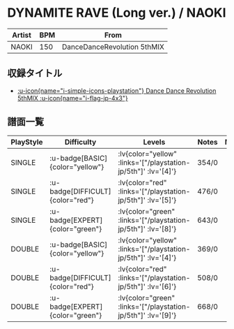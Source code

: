 # DYNAMITE RAVE (Long ver.) / NAOKI

|Artist|BPM|From|
|------|---|----|
|NAOKI|150|DanceDanceRevolution 5thMIX|

## 収録タイトル

- [ :u-icon{name="i-simple-icons-playstation"} Dance Dance Revolution 5thMIX :u-icon{name="i-flag-jp-4x3"} ](/playstation-jp/5th)

## 譜面一覧

|PlayStyle|Difficulty|Levels|Notes|Movie|
|---------|----------|------|-----|-----|
|SINGLE| :u-badge[BASIC]{color="yellow"} | :lv{color="yellow" :links='["/playstation-jp/5th"]' :lv='[4]'} |354/0||
|SINGLE| :u-badge[DIFFICULT]{color="red"} | :lv{color="red" :links='["/playstation-jp/5th"]' :lv='[5]'} |476/0||
|SINGLE| :u-badge[EXPERT]{color="green"} | :lv{color="green" :links='["/playstation-jp/5th"]' :lv='[8]'} |643/0||
|DOUBLE| :u-badge[BASIC]{color="yellow"} | :lv{color="yellow" :links='["/playstation-jp/5th"]' :lv='[4]'} |369/0||
|DOUBLE| :u-badge[DIFFICULT]{color="red"} | :lv{color="red" :links='["/playstation-jp/5th"]' :lv='[6]'} |508/0||
|DOUBLE| :u-badge[EXPERT]{color="green"} | :lv{color="green" :links='["/playstation-jp/5th"]' :lv='[9]'} |668/0||
